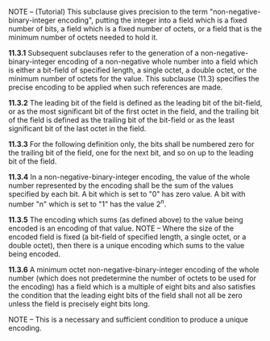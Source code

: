 
NOTE – (Tutorial) This subclause gives precision to the term "non-negative-binary-integer encoding", putting the integer into a field which is a fixed number of bits, a field which is a fixed number of octets, or a field that is the minimum number of octets needed to hold it.

**11.3.1** Subsequent subclauses refer to the generation of a non-negative-binary-integer encoding of a non-negative whole number into a field which is either a bit-field of specified length, a single octet, a double octet, or the minimum number of octets for the value. This subclause (11.3) specifies the precise encoding to be applied when such references are made.

**11.3.2** The leading bit of the field is defined as the leading bit of the bit-field, or as the most significant bit of the first octet in the field, and the trailing bit of the field is defined as the trailing bit of the bit-field or as the least significant bit of the last octet in the field.

**11.3.3** For the following definition only, the bits shall be numbered zero for the trailing bit of the field, one for the next bit, and so on up to the leading bit of the field.

**11.3.4** In a non-negative-binary-integer encoding, the value of the whole number represented by the encoding shall be the sum of the values specified by each bit. A bit which is set to "0" has zero value. A bit with number "n" which is set to "1" has the value $2^n$.

**11.3.5** The encoding which sums (as defined above) to the value being encoded is an encoding of that value. NOTE – Where the size of the encoded field is fixed (a bit-field of specified length, a single octet, or a double octet), then there is a unique encoding which sums to the value being encoded.

**11.3.6** A minimum octet non-negative-binary-integer encoding of the whole number (which does not predetermine the number of octets to be used for the encoding) has a field which is a multiple of eight bits and also satisfies the condition that the leading eight bits of the field shall not all be zero unless the field is precisely eight bits long.

NOTE – This is a necessary and sufficient condition to produce a unique encoding.
